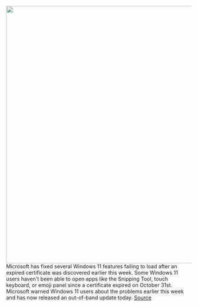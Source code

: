 <img src='https://cdn.vox-cdn.com/thumbor/bFqZTeydNJ9_NbIntOuFx1Cw40U=/0x0:1920x1080/1200x800/filters:focal(807x387:1113x693)/cdn.vox-cdn.com/uploads/chorus_image/image/70101484/Hero_Bloom_Logo.0.jpg' width='700px' /><br/>
Microsoft has fixed several Windows 11 features failing to load after an expired certificate was discovered earlier this week. Some Windows 11 users haven't been able to open apps like the Snipping Tool, touch keyboard, or emoji panel since a certificate expired on October 31st. Microsoft warned Windows 11 users about the problems earlier this week and has now released an out-of-band update today.
<a href='https://www.theverge.com/2021/11/5/22765701/microsoft-windows-11-snipping-tool-emoji-picker-fix-patch'> Source <a/>